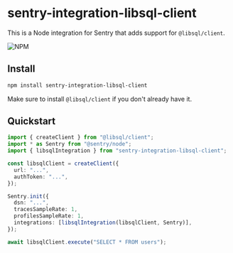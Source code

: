 # sentry-integration-libsql-client

This is a Node integration for Sentry that adds support for `@libsql/client`.

![NPM](https://img.shields.io/npm/v/sentry-integration-libsql-client)

## Install

```bash
npm install sentry-integration-libsql-client
```

Make sure to install `@libsql/client` if you don't already have it.

## Quickstart

```ts
import { createClient } from "@libsql/client";
import * as Sentry from "@sentry/node";
import { libsqlIntegration } from "sentry-integration-libsql-client";

const libsqlClient = createClient({
  url: "...",
  authToken: "...",
});

Sentry.init({
  dsn: "...",
  tracesSampleRate: 1,
  profilesSampleRate: 1,
  integrations: [libsqlIntegration(libsqlClient, Sentry)],
});

await libsqlClient.execute("SELECT * FROM users");
```
